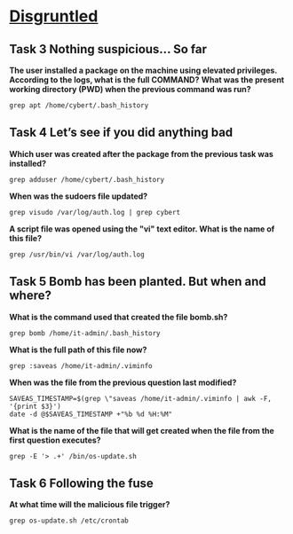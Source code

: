 # [Disgruntled](https://tryhackme.com/r/room/disgruntled)

## Task 3 Nothing suspicious... So far

**The user installed a package on the machine using elevated privileges. According to the logs, what is the full COMMAND?**
**What was the present working directory (PWD) when the previous command was run?**

```shell
grep apt /home/cybert/.bash_history
```

## Task 4 Let’s see if you did anything bad

**Which user was created after the package from the previous task was installed?**

```shell
grep adduser /home/cybert/.bash_history
```

**When was the sudoers file updated?**

```shell
grep visudo /var/log/auth.log | grep cybert
```

**A script file was opened using the "vi" text editor. What is the name of this file?**

```shell
grep /usr/bin/vi /var/log/auth.log
```

## Task 5 Bomb has been planted. But when and where?

**What is the command used that created the file bomb.sh?**

```shell
grep bomb /home/it-admin/.bash_history
```

**What is the full path of this file now?**

```shell
grep :saveas /home/it-admin/.viminfo
```

**When was the file from the previous question last modified?**

```shell
SAVEAS_TIMESTAMP=$(grep \"saveas /home/it-admin/.viminfo | awk -F, '{print $3}')
date -d @$SAVEAS_TIMESTAMP +"%b %d %H:%M"
```

**What is the name of the file that will get created when the file from the first question executes?**

```shell
grep -E '> .+' /bin/os-update.sh
```

## Task 6 Following the fuse

**At what time will the malicious file trigger?**

```shell
grep os-update.sh /etc/crontab
```
